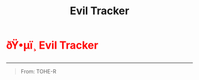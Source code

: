 ﻿---
lang: en-US
title: Evil Tracker
prev:
next:
---

# <font color=red>ðŸ•µï¸ <b>Evil Tracker</b></font> <Badge text="Killing" type="tip" vertical="middle"/>
---

> From: TOHE-R
